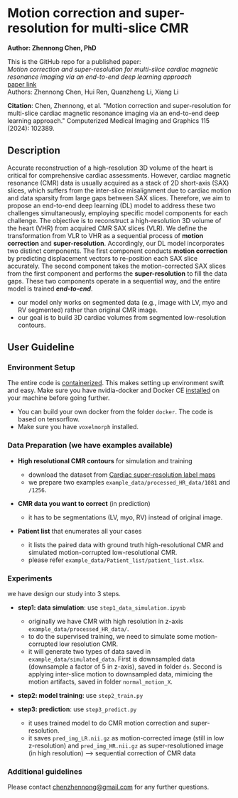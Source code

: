 # Motion correction and super-resolution for multi-slice CMR 
**Author: Zhennong Chen, PhD**<br />

This is the GitHub repo for a published paper: <br />
*Motion correction and super-resolution for multi-slice cardiac magnetic resonance imaging via an end-to-end deep learning approach*<br />
[paper link](https://www.sciencedirect.com/science/article/abs/pii/S0895611124000661)<br />
Authors: Zhennong Chen, Hui Ren, Quanzheng Li, Xiang Li<br />

**Citation**: Chen, Zhennong, et al. "Motion correction and super-resolution for multi-slice cardiac magnetic resonance imaging via an end-to-end deep learning approach." Computerized Medical Imaging and Graphics 115 (2024): 102389.

## Description
Accurate reconstruction of a high-resolution 3D volume of the heart is critical for comprehensive cardiac assessments. However, cardiac magnetic resonance (CMR) data is usually acquired as a stack of 2D short-axis (SAX) slices, which suffers from the inter-slice misalignment due to cardiac motion and data sparsity from large gaps between SAX slices. Therefore, we aim to propose an end-to-end deep learning (DL) model to address these two challenges simultaneously, employing specific model components for each challenge. The objective is to reconstruct a high-resolution 3D volume of the heart (VHR) from acquired CMR SAX slices (VLR). We define the transformation from VLR to VHR as a sequential process of **motion correction** and **super-resolution**. Accordingly, our DL model incorporates two distinct components. The first component conducts **motion correction** by predicting displacement vectors to re-position each SAX slice accurately. The second component takes the motion-corrected SAX slices from the first component and performs the **super-resolution** to fill the data gaps. These two components operate in a sequential way, and the entire model is trained ***end-to-end***.<br />

- our model only works on segmented data (e.g., image with LV, myo and RV segmented) rather than original CMR image.<br />
- our goal is to build 3D cardiac volumes from segmented low-resolution contours.<br />


## User Guideline
### Environment Setup
The entire code is [containerized](https://www.docker.com/resources/what-container). This makes setting up environment swift and easy. Make sure you have nvidia-docker and Docker CE [installed](https://docs.nvidia.com/datacenter/cloud-native/container-toolkit/install-guide.html#docker) on your machine before going further. <br />
- You can build your own docker from the folder ```docker```. The code is based on tensorflow. <br />
- Make sure you have ```voxelmorph``` installed.

### Data Preparation (we have examples available)
- **High resolutional CMR contours** for simulation and training<br />
    - download the dataset from [Cardiac super-resolution label maps](https://data.mendeley.com/datasets/pw87p286yx/1)
    - we prepare two examples ```example_data/processed_HR_data/1081``` and ```/1256```.  <br />

- **CMR data you want to correct** (in prediction)<br />
    - it has to be segmentations (LV, myo, RV) instead of original image. <br />

- **Patient list** that enumerates all your cases <br />
    - it lists the paired data with ground truth high-resolutional CMR and simulated motion-corrupted low-resolutional CMR. <br />
    - please refer ```example_data/Patient_list/patient_list.xlsx```.<br />


### Experiments
we have design our study into 3 steps.<br /> 
- **step1: data simulation**: use ```step1_data_simulation.ipynb```<br />
    - originally we have CMR with high resolution in z-axis ```example_data/processed_HR_data/```.<br />
    - to do the supervised training, we need to simulate some motion-corrupted low resolution CMR.<br />
    - it will generate two types of data saved in ```example_data/simulated_data```. First is downsampled data (downsample a factor of 5 in z-axis), saved in folder ```ds```. Second is applying inter-slice motion to downsampled data, mimicing the motion artifacts, saved in folder ```normal_motion_X```.<br />

- **step2: model training**: use ```step2_train.py```  <br /> 

- **step3: prediction**: use ```step3_predict.py``` <br /> 
    - it uses trained model to do CMR motion correction and super-resolution. 
    - it saves ```pred_img_LR.nii.gz``` as motion-corrected image (still in low z-resolution) and ```pred_img_HR.nii.gz``` as super-resolutioned image (in high resolution) --> sequential correction of CMR data


### Additional guidelines 
Please contact chenzhennong@gmail.com for any further questions.



